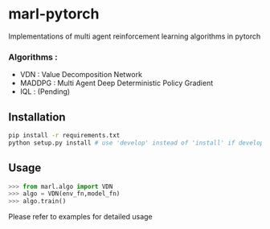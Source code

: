 # marl-pytorch

Implementations of multi agent reinforcement learning algorithms in pytorch

### Algorithms :
* VDN : Value Decomposition Network
* MADDPG : Multi Agent Deep Deterministic Policy Gradient
* IQL : (Pending)
## Installation

```bash
pip install -r requirements.txt
python setup.py install # use 'develop' instead of 'install' if developing the package
```

## Usage

```python
>>> from marl.algo import VDN
>>> algo = VDN(env_fn,model_fn)
>>> algo.train()
```
Please refer to examples for detailed usage
